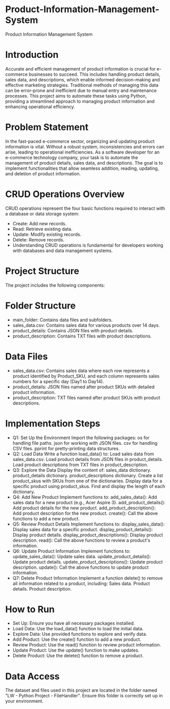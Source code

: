 # Product-Information-Management-System
Product Information Management System
# Introduction
Accurate and efficient management of product information is crucial for e-commerce businesses to succeed. This includes handling product details, sales data, and descriptions, which enable informed decision-making and effective marketing strategies. Traditional methods of managing this data can be error-prone and inefficient due to manual entry and maintenance processes. This project aims to automate these tasks using Python, providing a streamlined approach to managing product information and enhancing operational efficiency.

# Problem Statement
In the fast-paced e-commerce sector, organizing and updating product information is vital. Without a robust system, inconsistencies and errors can arise, leading to operational inefficiencies. As a software developer for an e-commerce technology company, your task is to automate the management of product details, sales data, and descriptions. The goal is to implement functionalities that allow seamless addition, reading, updating, and deletion of product information.

# CRUD Operations Overview
CRUD operations represent the four basic functions required to interact with a database or data storage system:

* Create: Add new records.
* Read: Retrieve existing data.
* Update: Modify existing records.
* Delete: Remove records.
* Understanding CRUD operations is fundamental for developers working with databases and data management systems.

# Project Structure
The project includes the following components:

# Folder Structure
* main_folder: Contains data files and subfolders.
* sales_data.csv: Contains sales data for various products over 14 days.
* product_details: Contains JSON files with product details.
* product_description: Contains TXT files with product descriptions.
# Data Files
* sales_data.csv: Contains sales data where each row represents a product identified by Product_SKU, and each column represents sales numbers for a specific day (Day1 to Day14).
* product_details: JSON files named after product SKUs with detailed product information.
* product_description: TXT files named after product SKUs with product descriptions.
# Implementation Steps
* Q1: Set Up the Environment
Import the following packages:
os for handling file paths.
json for working with JSON files.
csv for handling CSV files.
pprint for pretty-printing data structures.
* Q2: Load Data
Write a function load_data() to:
Load sales data from sales_data.csv.
Load product details from JSON files in product_details.
Load product descriptions from TXT files in product_description.
* Q3: Explore the Data
Display the content of:
sales_data dictionary.
product_details dictionary.
product_descriptions dictionary.
Create a list product_skus with SKUs from one of the dictionaries.
Display data for a specific product using product_skus.
Find and display the length of each dictionary.
* Q4: Add New Product
Implement functions to:
add_sales_data(): Add sales data for a new product (e.g., Acer Aspire 3).
add_product_details(): Add product details for the new product.
add_product_description(): Add product description for the new product.
create(): Call the above functions to add a new product.
* Q5: Review Product Details
Implement functions to:
display_sales_data(): Display sales data for a specific product.
display_product_details(): Display product details.
display_product_descriptions(): Display product description.
read(): Call the above functions to review a product's information.
* Q6: Update Product Information
Implement functions to:
update_sales_data(): Update sales data.
update_product_details(): Update product details.
update_product_descriptions(): Update product description.
update(): Call the above functions to update product information.
* Q7: Delete Product Information
Implement a function delete() to remove all information related to a product, including:
Sales data.
Product details.
Product description.
# How to Run
* Set Up: Ensure you have all necessary packages installed.
* Load Data: Use the load_data() function to load the initial data.
* Explore Data: Use provided functions to explore and verify data.
* Add Product: Use the create() function to add a new product.
* Review Product: Use the read() function to review product information.
* Update Product: Use the update() function to make updates.
* Delete Product: Use the delete() function to remove a product.
# Data Access
The dataset and files used in this project are located in the folder named "LW - Python Project - FileHandler". Ensure this folder is correctly set up in your environment.
